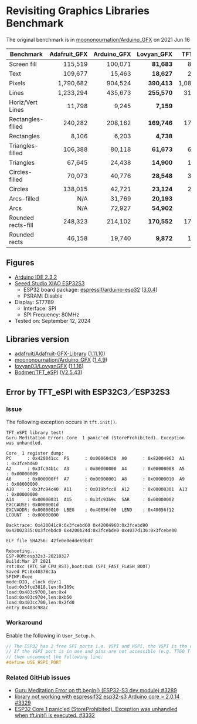 # Revisiting Graphics Libraries Benchmark

The original benchmark is in [moononournation/Arduino_GFX][12] on 2021 Jun 16

| Benchmark          | Adafruit_GFX | Arduino_GFX |  Lovyan_GFX |  TFT_eSPI |
| ------------------ | ------------:| -----------:| -----------:| ---------:|
| Screen fill        |      115,519 |     100,071 |  **81,683** |    83,406 |
| Text               |      109,677 |      15,463 |  **18,627** |    23.982 |
| Pixels             |    1,790,682 |     904,524 | **390,413** | 1,089,390 |
| Lines              |    1,233,294 |     435,673 | **255,570** |   310,244 |
| Horiz/Vert Lines   |       11,798 |       9,245 |   **7,159** |     8,479 |
| Rectangles-filled  |      240,282 |     208,162 | **169,746** |   173,568 |
| Rectangles         |        8,106 |       6,203 |   **4,738** |     5,450 |
| Triangles-filled   |      106,388 |      80,118 |  **61,673** |    68,413 |
| Triangles          |       67,645 |      24,438 |  **14,900** |    18,332 |
| Circles-filled     |       70,073 |      40,776 |  **28,548** |    38,811 |
| Circles            |      138,015 |      42,721 |  **23,124** |    29,515 |
| Arcs-filled        |          N/A |      31,769 |  **20,193** |       N/A |
| Arcs               |          N/A |      72,927 |  **54,902** |       N/A |
| Rounded rects-fill |      248,323 |     214,102 | **170,552** |   177,262 |
| Rounded rects      |       46,158 |      19,740 |   **9,872** |    15,184 |

## Figures

- [Arduino IDE 2.3.2][1]
- [Seeed Studio XIAO ESP32S3][2]
  - ESP32 board package: [espressif/arduino-esp32][3] ([3.0.4][4])
  - PSRAM: Disable
- Display: ST7789
  - Interface: SPI
  - SPI Frequency: 80MHz
- Tested on: September 12, 2024

## Libraries version

- [adafruit/Adafruit-GFX-Library][10] ([1.11.10][11])
- [moononournation/Arduino_GFX][12] ([1.4.9][13])
- [lovyan03/LovyanGFX][14] ([1.1.16][15])
- [Bodmer/TFT_eSPI][16] ([V2.5.43][17])

## Error by TFT_eSPI with ESP32C3／ESP32S3

### Issue

The following exception occurs in `tft.init()`.

```
TFT_eSPI library test!
Guru Meditation Error: Core  1 panic'ed (StoreProhibited). Exception was unhandled.

Core  1 register dump:
PC      : 0x420041cc  PS      : 0x00060430  A0      : 0x82004963  A1      : 0x3fcebd60  
A2      : 0x3fc94b1c  A3      : 0x00000000  A4      : 0x00000008  A5      : 0x00000009  
A6      : 0x000000ff  A7      : 0x00000001  A8      : 0x00000010  A9      : 0x08000000  
A10     : 0x3fc94c40  A11     : 0x019bfcc0  A12     : 0x00000301  A13     : 0x00000000  
A14     : 0x00000031  A15     : 0x3fc93b9c  SAR     : 0x00000002  EXCCAUSE: 0x0000001d  
EXCVADDR: 0x00000010  LBEG    : 0x40056f08  LEND    : 0x40056f12  LCOUNT  : 0x00000000  

Backtrace: 0x420041c9:0x3fcebd60 0x42004960:0x3fcebd90 0x42002335:0x3fcebdc0 0x4200b24d:0x3fcebde0 0x4037d136:0x3fcebe00

ELF file SHA256: 42fe0e0edde69bd7

Rebooting...
ESP-ROM:esp32s3-20210327
Build:Mar 27 2021
rst:0xc (RTC_SW_CPU_RST),boot:0x8 (SPI_FAST_FLASH_BOOT)
Saved PC:0x40378c3a
SPIWP:0xee
mode:DIO, clock div:1
load:0x3fce3818,len:0x109c
load:0x403c9700,len:0x4
load:0x403c9704,len:0xb50
load:0x403cc700,len:0x2fd0
entry 0x403c98ac
```

### Workaround

Enable the following in `User_Setup.h`.

```c++
// The ESP32 has 2 free SPI ports i.e. VSPI and HSPI, the VSPI is the default.
// If the VSPI port is in use and pins are not accessible (e.g. TTGO T-Beam)
// then uncomment the following line:
#define USE_HSPI_PORT
```

### Related GitHub issues

- [Guru Meditation Error on tft.begin() (ESP32-S3 dev module) #3289][18]
- [library not working with espressif32 esp32-s3 Arduino core > 2.0.14 #3329][19]
- [ESP32 Core 1 panic'ed (StoreProhibited). Exception was unhandled when tft.init() is executed. #3332][20]

[1]: https://www.arduino.cc/en/software "Software｜Arduino"

[2]: https://wiki.seeedstudio.com/xiao_esp32s3_getting_started/ "Getting Started with Seeed Studio XIAO ESP32S3 (Sense)｜Seeed Studio Wiki"

[3]: https://github.com/espressif/arduino-esp32 "espressif/arduino-esp32: Arduino core for the ESP32"
[4]: https://github.com/espressif/arduino-esp32/releases/tag/3.0.4 "Release Arduino Release v3.0.4 based on ESP-IDF v5.1.4+ · espressif/arduino-esp32"

[10]: https://github.com/adafruit/Adafruit-GFX-Library "adafruit/Adafruit-GFX-Library: Adafruit GFX graphics core Arduino library, this is the &#39;core&#39; class that all our other graphics libraries derive from"
[11]: https://github.com/adafruit/Adafruit-GFX-Library/releases/tag/1.11.10 "Release 1.11.10 Add ATtiny84 support · adafruit/Adafruit-GFX-Library"

[12]: https://github.com/moononournation/Arduino_GFX "moononournation/Arduino_GFX: Arduino GFX developing for various color displays and various data bus interfaces"
[13]: https://github.com/moononournation/Arduino_GFX/releases/tag/v1.4.9 "Release v1.4.9 · moononournation/Arduino_GFX"

[14]: https://github.com/lovyan03/LovyanGFX "lovyan03/LovyanGFX: SPI LCD graphics library for ESP32 (ESP-IDF/ArduinoESP32) / ESP8266 (ArduinoESP8266) / SAMD51(Seeed ArduinoSAMD51)"
[15]: https://github.com/lovyan03/LovyanGFX/releases/tag/1.1.16 "Release 1.1.16 · lovyan03/LovyanGFX"

[16]: https://github.com/Bodmer/TFT_eSPI "Bodmer/TFT_eSPI: Arduino and PlatformIO IDE compatible TFT library optimised for the Raspberry Pi Pico (RP2040), STM32, ESP8266 and ESP32 that supports different driver chips"
[17]: https://github.com/Bodmer/TFT_eSPI/releases/tag/V2.5.43 "Release Bug fixes · Bodmer/TFT_eSPI"
[18]: https://github.com/Bodmer/TFT_eSPI/issues/3289 "Guru Meditation Error on tft.begin() (ESP32-S3 dev module) · Issue #3289 · Bodmer/TFT_eSPI"
[19]: https://github.com/Bodmer/TFT_eSPI/issues/3329 "library not working with espressif32 esp32-s3 Arduino core &gt; 2.0.14 · Issue #3329 · Bodmer/TFT_eSPI"
[20]: https://github.com/Bodmer/TFT_eSPI/issues/3332 "ESP32 Core  1 panic&#39;ed (StoreProhibited). Exception was unhandled when tft.init() is executed. · Issue #3332 · Bodmer/TFT_eSPI"
